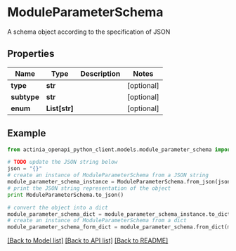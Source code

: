 # ModuleParameterSchema

A schema object according to the specification of JSON 

## Properties
Name | Type | Description | Notes
------------ | ------------- | ------------- | -------------
**type** | **str** |  | [optional] 
**subtype** | **str** |  | [optional] 
**enum** | **List[str]** |  | [optional] 

## Example

```python
from actinia_openapi_python_client.models.module_parameter_schema import ModuleParameterSchema

# TODO update the JSON string below
json = "{}"
# create an instance of ModuleParameterSchema from a JSON string
module_parameter_schema_instance = ModuleParameterSchema.from_json(json)
# print the JSON string representation of the object
print ModuleParameterSchema.to_json()

# convert the object into a dict
module_parameter_schema_dict = module_parameter_schema_instance.to_dict()
# create an instance of ModuleParameterSchema from a dict
module_parameter_schema_form_dict = module_parameter_schema.from_dict(module_parameter_schema_dict)
```
[[Back to Model list]](../README.md#documentation-for-models) [[Back to API list]](../README.md#documentation-for-api-endpoints) [[Back to README]](../README.md)


